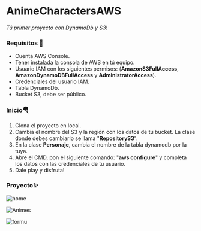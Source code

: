 # AnimeCharactersAWS
_Tú primer proyecto con DynamoDb y S3!_

### Requisitos 🔌
<ul>
  <li>Cuenta AWS Console.</li>
  <li>Tener instalada la consola de AWS en tú equipo.</>
  <li>Usuario IAM con los siguientes permisos: (<strong>AmazonS3FullAccess</strong>, <strong>AmazonDynamoDBFullAccess</strong> y <strong>AdministratorAccess</strong>).
  <li>Credenciales del usuario IAM.</>
  <li>Tabla DynamoDb.</li>
  <li>Bucket S3, debe ser público.</li>
</ul>

### Inicio🪂
<ol>
  <li>Clona el proyecto en local.</li>
  <li>Cambia el nombre del S3 y la región con los datos de tu bucket.
  La clase donde debes cambiarlo se llama "<strong>RepositoryS3</strong>".</li>
  <li>En la clase <strong>Personaje</strong>, cambia el nombre de la tabla dynamodb por la tuya.</li>
  <li>Abre el CMD, pon el siguiente comando: "<strong>aws configure</strong>" y completa los datos con las credenciales de tu usuario.</li>
  <li>Dale play y disfruta!</li>
</ol>

### Proyecto✨
![home](https://user-images.githubusercontent.com/56301342/120109202-b7d6cf80-c168-11eb-9c22-405de971ecf1.PNG)

![Animes](https://user-images.githubusercontent.com/56301342/120110770-3c2c5100-c16f-11eb-8826-0d1f80f30e69.PNG)

![formu](https://user-images.githubusercontent.com/56301342/120110829-83b2dd00-c16f-11eb-9bdf-fcaf7ee15754.PNG)

